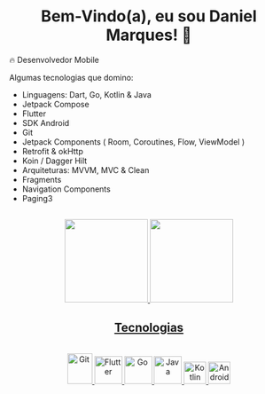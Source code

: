 <h1 align="center"> Bem-Vindo(a), eu sou Daniel Marques! 👋 </h1>

🔥 Desenvolvedor Mobile <br>

Algumas tecnologias que domino:
- Linguagens: Dart, Go, Kotlin & Java
- Jetpack Compose
- Flutter
- SDK Android
- Git
- Jetpack Components ( Room, Coroutines, Flow, ViewModel )
- Retrofit & okHttp
- Koin / Dagger Hilt
- Arquiteturas: MVVM, MVC & Clean
- Fragments
- Navigation Components
- Paging3


##

<div align = "center">
  <a href="https://github.com/danielmaques">
  <img height="150em" src="https://github-readme-stats.vercel.app/api?username=danielmaques&show_icons=true&theme=dark&include_all_commits=true&count_private=true"/>
  <img height="150em" src="https://github-readme-stats.vercel.app/api/top-langs/?username=danielmaques&layout=compact&langs_count=168&theme=dark"/>
</div>

<h2 align="center"> Tecnologias <br></h2>


<div align="center" style="display: inline_block"><br>
   <img alt="Git" src="https://cdn.jsdelivr.net/gh/devicons/devicon/icons/git/git-original.svg" width=45 height=55 />
   <img alt="Flutter" height="50" width="50" src="https://cdn.jsdelivr.net/gh/devicons/devicon@latest/icons/flutter/flutter-original.svg" />
    <img alt="Go" height="50" width="50"  src="https://cdn.jsdelivr.net/gh/devicons/devicon@latest/icons/go/go-original-wordmark.svg" />
   <img alt="Java" height="50" width="50" src="https://cdn.jsdelivr.net/gh/devicons/devicon/icons/java/java-original-wordmark.svg"/>
   <img alt="Kotlin" height="40" width="40" src="https://cdn.jsdelivr.net/gh/devicons/devicon/icons/kotlin/kotlin-original.svg"/>
   <img alt="Android" height="40" width="40" src="https://cdn.jsdelivr.net/gh/devicons/devicon/icons/android/android-original.svg"">
</div>
